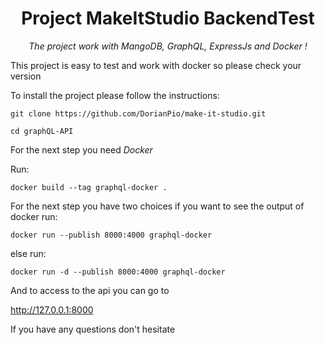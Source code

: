 <h1 align="center">Project MakeItStudio BackendTest</h1>
<p align="center"><i>The project work with MangoDB, GraphQL, ExpressJs and Docker !</i></p>


This project is easy to test and work with docker so please check your version

To install the project please follow the instructions:

```git clone https://github.com/DorianPio/make-it-studio.git```

```cd graphQL-API```

For the next step you need <i>Docker</i>

Run:

```docker build --tag graphql-docker .```

For the next step you have two choices if you want to see the output of docker run:

```docker run --publish 8000:4000 graphql-docker```

else run:

```docker run -d --publish 8000:4000 graphql-docker```

And to access to the api you can go to

http://127.0.0.1:8000

If you have any questions don't hesitate

